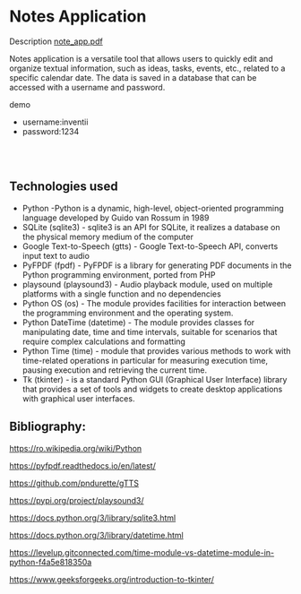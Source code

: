# Notes Application

Description  [note_app.pdf](https://github.com/user-attachments/files/21039068/note_app.pdf)

Notes application is a versatile tool that allows users to quickly edit and organize textual information, such as ideas, tasks, events, etc., related to a specific calendar date. The data is saved in a database that can be accessed with a username and password.

demo 
* username:inventii  
* password:1234
<br />
<br />

## Technologies used
* Python -Python is a dynamic, high-level, object-oriented programming language developed by Guido van Rossum in 1989
* SQLite (sqlite3) - sqlite3 is an API for SQLite, it realizes a database on the physical memory medium of the computer
* Google Text-to-Speech (gtts) - Google Text-to-Speech API, converts input text to audio
* PyFPDF (fpdf) - PyFPDF is a library for generating PDF documents in the Python programming environment, ported from PHP
* playsound (playsound3) - Audio playback module, used on multiple platforms with a single function and no dependencies
* Python OS (os) - The module provides facilities for interaction between the programming environment and the operating system.
* Python DateTime (datetime) - The module provides classes for manipulating date, time and time intervals, suitable for scenarios that require complex calculations and formatting
* Python Time (time) - module that provides various methods to work with time-related operations in particular for measuring execution time, pausing execution and retrieving the current time.
* Tk (tkinter) - is a standard Python GUI (Graphical User Interface) library that provides a set of tools and widgets to create desktop applications with graphical user interfaces.

## Bibliography:
https://ro.wikipedia.org/wiki/Python

https://pyfpdf.readthedocs.io/en/latest/

https://github.com/pndurette/gTTS

https://pypi.org/project/playsound3/

https://docs.python.org/3/library/sqlite3.html

https://docs.python.org/3/library/datetime.html

https://levelup.gitconnected.com/time-module-vs-datetime-module-in-python-f4a5e818350a

https://www.geeksforgeeks.org/introduction-to-tkinter/
